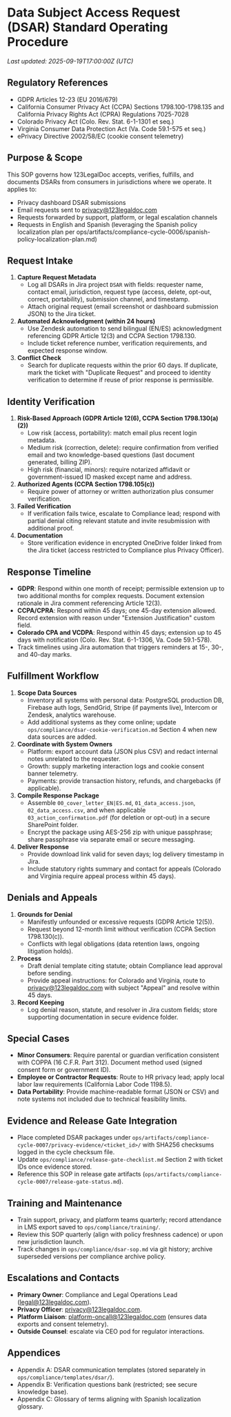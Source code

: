 # Data Subject Access Request (DSAR) Standard Operating Procedure

_Last updated: 2025-09-19T17:00:00Z (UTC)_

## Regulatory References
- GDPR Articles 12-23 (EU 2016/679)
- California Consumer Privacy Act (CCPA) Sections 1798.100-1798.135 and California Privacy Rights Act (CPRA) Regulations 7025-7028
- Colorado Privacy Act (Colo. Rev. Stat. 6-1-1301 et seq.)
- Virginia Consumer Data Protection Act (Va. Code 59.1-575 et seq.)
- ePrivacy Directive 2002/58/EC (cookie consent telemetry)

## Purpose & Scope
This SOP governs how 123LegalDoc accepts, verifies, fulfills, and documents DSARs from consumers in jurisdictions where we operate. It applies to:
- Privacy dashboard DSAR submissions
- Email requests sent to privacy@123legaldoc.com
- Requests forwarded by support, platform, or legal escalation channels
- Requests in English and Spanish (leveraging the Spanish policy localization plan per ops/artifacts/compliance-cycle-0006/spanish-policy-localization-plan.md)

## Request Intake
1. **Capture Request Metadata**
   - Log all DSARs in Jira project `DSAR` with fields: requester name, contact email, jurisdiction, request type (access, delete, opt-out, correct, portability), submission channel, and timestamp.
   - Attach original request (email screenshot or dashboard submission JSON) to the Jira ticket.
2. **Automated Acknowledgment (within 24 hours)**
   - Use Zendesk automation to send bilingual (EN/ES) acknowledgment referencing GDPR Article 12(3) and CCPA Section 1798.130.
   - Include ticket reference number, verification requirements, and expected response window.
3. **Conflict Check**
   - Search for duplicate requests within the prior 60 days. If duplicate, mark the ticket with "Duplicate Request" and proceed to identity verification to determine if reuse of prior response is permissible.

## Identity Verification
1. **Risk-Based Approach (GDPR Article 12(6), CCPA Section 1798.130(a)(2))**
   - Low risk (access, portability): match email plus recent login metadata.
   - Medium risk (correction, delete): require confirmation from verified email and two knowledge-based questions (last document generated, billing ZIP).
   - High risk (financial, minors): require notarized affidavit or government-issued ID masked except name and address.
2. **Authorized Agents (CCPA Section 1798.105(c))**
   - Require power of attorney or written authorization plus consumer verification.
3. **Failed Verification**
   - If verification fails twice, escalate to Compliance lead; respond with partial denial citing relevant statute and invite resubmission with additional proof.
4. **Documentation**
   - Store verification evidence in encrypted OneDrive folder linked from the Jira ticket (access restricted to Compliance plus Privacy Officer).

## Response Timeline
- **GDPR**: Respond within one month of receipt; permissible extension up to two additional months for complex requests. Document extension rationale in Jira comment referencing Article 12(3).
- **CCPA/CPRA**: Respond within 45 days; one 45-day extension allowed. Record extension with reason under "Extension Justification" custom field.
- **Colorado CPA and VCDPA**: Respond within 45 days; extension up to 45 days with notification (Colo. Rev. Stat. 6-1-1306, Va. Code 59.1-578).
- Track timelines using Jira automation that triggers reminders at 15-, 30-, and 40-day marks.

## Fulfillment Workflow
1. **Scope Data Sources**
   - Inventory all systems with personal data: PostgreSQL production DB, Firebase auth logs, SendGrid, Stripe (if payments live), Intercom or Zendesk, analytics warehouse.
   - Add additional systems as they come online; update `ops/compliance/dsar-cookie-verification.md` Section 4 when new data sources are added.
2. **Coordinate with System Owners**
   - Platform: export account data (JSON plus CSV) and redact internal notes unrelated to the requester.
   - Growth: supply marketing interaction logs and cookie consent banner telemetry.
   - Payments: provide transaction history, refunds, and chargebacks (if applicable).
3. **Compile Response Package**
   - Assemble `00_cover_letter_EN|ES.md`, `01_data_access.json`, `02_data_access.csv`, and when applicable `03_action_confirmation.pdf` (for deletion or opt-out) in a secure SharePoint folder.
   - Encrypt the package using AES-256 zip with unique passphrase; share passphrase via separate email or secure messaging.
4. **Deliver Response**
   - Provide download link valid for seven days; log delivery timestamp in Jira.
   - Include statutory rights summary and contact for appeals (Colorado and Virginia require appeal process within 45 days).

## Denials and Appeals
1. **Grounds for Denial**
   - Manifestly unfounded or excessive requests (GDPR Article 12(5)).
   - Request beyond 12-month limit without verification (CCPA Section 1798.130(c)).
   - Conflicts with legal obligations (data retention laws, ongoing litigation holds).
2. **Process**
   - Draft denial template citing statute; obtain Compliance lead approval before sending.
   - Provide appeal instructions: for Colorado and Virginia, route to privacy@123legaldoc.com with subject "Appeal" and resolve within 45 days.
3. **Record Keeping**
   - Log denial reason, statute, and resolver in Jira custom fields; store supporting documentation in secure evidence folder.

## Special Cases
- **Minor Consumers**: Require parental or guardian verification consistent with COPPA (16 C.F.R. Part 312). Document method used (signed consent form or government ID).
- **Employee or Contractor Requests**: Route to HR privacy lead; apply local labor law requirements (California Labor Code 1198.5).
- **Data Portability**: Provide machine-readable format (JSON or CSV) and note systems not included due to technical feasibility limits.

## Evidence and Release Gate Integration
- Place completed DSAR packages under `ops/artifacts/compliance-cycle-0007/privacy-evidence/<ticket_id>/` with SHA256 checksums logged in the cycle checksum file.
- Update `ops/compliance/release-gate-checklist.md` Section 2 with ticket IDs once evidence stored.
- Reference this SOP in release gate artifacts (`ops/artifacts/compliance-cycle-0007/release-gate-status.md`).

## Training and Maintenance
- Train support, privacy, and platform teams quarterly; record attendance in LMS export saved to `ops/compliance/training/`.
- Review this SOP quarterly (align with policy freshness cadence) or upon new jurisdiction launch.
- Track changes in `ops/compliance/dsar-sop.md` via git history; archive superseded versions per compliance archive policy.

## Escalations and Contacts
- **Primary Owner**: Compliance and Legal Operations Lead (legal@123legaldoc.com).
- **Privacy Officer**: privacy@123legaldoc.com.
- **Platform Liaison**: platform-oncall@123legaldoc.com (ensures data exports and consent telemetry).
- **Outside Counsel**: escalate via CEO pod for regulator interactions.

## Appendices
- Appendix A: DSAR communication templates (stored separately in `ops/compliance/templates/dsar/`).
- Appendix B: Verification questions bank (restricted; see secure knowledge base).
- Appendix C: Glossary of terms aligning with Spanish localization glossary.
